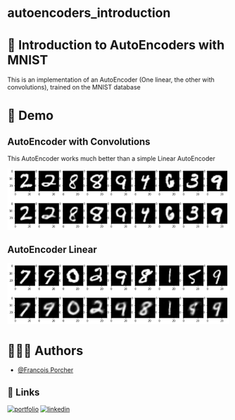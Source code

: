 # autoencoders_introduction



# 🤖 Introduction to AutoEncoders with MNIST

This is an implementation of an AutoEncoder (One linear, the other with convolutions), trained on the MNIST database

# 🎇 Demo

## AutoEncoder with Convolutions

This AutoEncoder works much better than a simple Linear AutoEncoder

![Screenshot](autoencoder2.png)

## AutoEncoder Linear

![Screenshot](autoencoder1.png)


# 🙋🏻‍♂️ Authors

- [@Francois Porcher](https://github.com/FrancoisPorcher)


## 🔗 Links
[![portfolio](https://img.shields.io/badge/my_portfolio-000?style=for-the-badge&logo=ko-fi&logoColor=white)](https://francoisporcher.com)
[![linkedin](https://img.shields.io/badge/linkedin-0A66C2?style=for-the-badge&logo=linkedin&logoColor=white)](https://www.linkedin.com/in/fran%C3%A7ois-porcher-064b41192)


